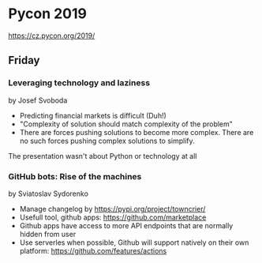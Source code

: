 # Pycon 2019
https://cz.pycon.org/2019/

## Friday

### Leveraging technology and laziness
by Josef Svoboda
- Predicting financial markets is difficult (Duh!)
- "Complexity of solution should match complexity of the problem"
- There are forces pushing solutions to become more complex. There are no such forces pushing complex solutions to simplify.

The presentation wasn't about Python or technology at all


### GitHub bots: Rise of the machines
by Sviatoslav Sydorenko
- Manage changelog by https://pypi.org/project/towncrier/
- Usefull tool, github apps: https://github.com/marketplace
- Github apps have access to more API endpoints that are normally hidden from user
- Use serverles when possible, Github will support natively on their own platform: https://github.com/features/actions

